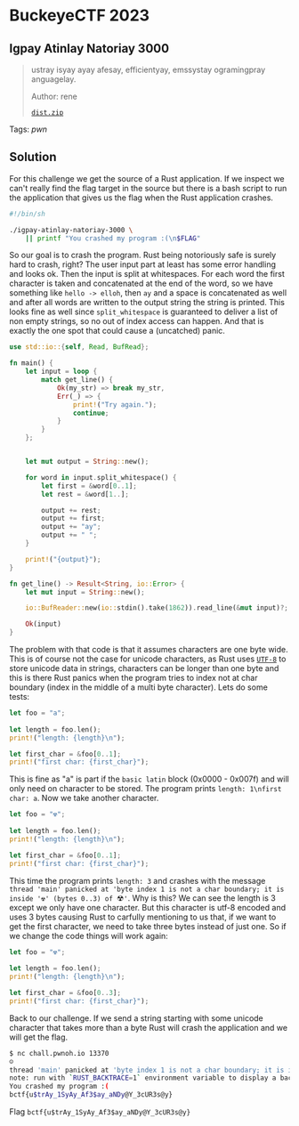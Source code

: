 # BuckeyeCTF 2023

## Igpay Atinlay Natoriay 3000

> ustray isyay ayay afesay, efficientyay, emssystay ogramingpray anguagelay.
> 
> Author: rene
>
> [`dist.zip`](dist.zip)

Tags: _pwn_

## Solution
For this challenge we get the source of a Rust application. If we inspect we can't really find the flag target in the source but there is a bash script to run the application that gives us the flag when the Rust application crashes. 

```bash
#!/bin/sh

./igpay-atinlay-natoriay-3000 \
    || printf "You crashed my program :(\n$FLAG"
```

So our goal is to crash the program. Rust being notoriously safe is surely hard to crash, right? The user input part at least has some error handling and looks ok. Then the input is split at whitespaces. For each word the first character is taken and concatenated at the end of the word, so we have something like `hello -> elloh`, then `ay` and a space is concatenated as well and after all words are written to the output string the string is printed. This looks fine as well since `split_whitespace` is guaranteed to deliver a list of non empty strings, so no out of index access can happen. And that is exactly the one spot that could cause a (uncatched) panic. 

```rust
use std::io::{self, Read, BufRead};

fn main() {
    let input = loop {
        match get_line() {
            Ok(my_str) => break my_str,
            Err(_) => {
                print!("Try again.");
                continue;
            }
        }
    };


    let mut output = String::new();

    for word in input.split_whitespace() {
        let first = &word[0..1];
        let rest = &word[1..];

        output += rest;
        output += first;
        output += "ay";
        output += " ";
    }

    print!("{output}");
}

fn get_line() -> Result<String, io::Error> {
    let mut input = String::new();

    io::BufReader::new(io::stdin().take(1862)).read_line(&mut input)?;

    Ok(input)
}
```

The problem with that code is that it assumes characters are one byte wide. This is of course not the case for unicode characters, as Rust uses [`UTF-8`](https://en.wikipedia.org/wiki/UTF-8) to store unicode data in strings, characters can be longer than one byte and this is there Rust panics when the program tries to index not at char boundary (index in the middle of a multi byte character). Lets do some tests:

```rust
let foo = "a";
    
let length = foo.len();
print!("length: {length}\n");

let first_char = &foo[0..1];
print!("first char: {first_char}"); 
```

This is fine as "a" is part if the `basic latin` block (0x0000 - 0x007f) and will only need on character to be stored. The program prints `length: 1\nfirst char: a`. Now we take another character.

```rust
let foo = "☢";
    
let length = foo.len();
print!("length: {length}\n");

let first_char = &foo[0..1];
print!("first char: {first_char}");
```

This time the program prints `length: 3` and crashes with the message `thread 'main' panicked at 'byte index 1 is not a char boundary; it is inside '☢' (bytes 0..3) of `☢`'`. Why is this? We can see the length is 3 except we only have one character. But this character is utf-8 encoded and uses 3 bytes causing Rust to carfully mentioning to us that, if we want to get the first character, we need to take three bytes instead of just one. So if we change the code things will work again:

```rust
let foo = "☢";
    
let length = foo.len();
print!("length: {length}\n");

let first_char = &foo[0..3];
print!("first char: {first_char}"); 
```

Back to our challenge. If we send a string starting with some unicode character that takes more than a byte Rust will crash the application and we will get the flag.

```bash
$ nc chall.pwnoh.io 13370
☺
thread 'main' panicked at 'byte index 1 is not a char boundary; it is inside '☺' (bytes 0..3) of `☺`', src/main.rs:18:22
note: run with `RUST_BACKTRACE=1` environment variable to display a backtrace
You crashed my program :(
bctf{u$trAy_1SyAy_Af3$ay_aNDy@Y_3cUR3s@y}
```

Flag `bctf{u$trAy_1SyAy_Af3$ay_aNDy@Y_3cUR3s@y}`